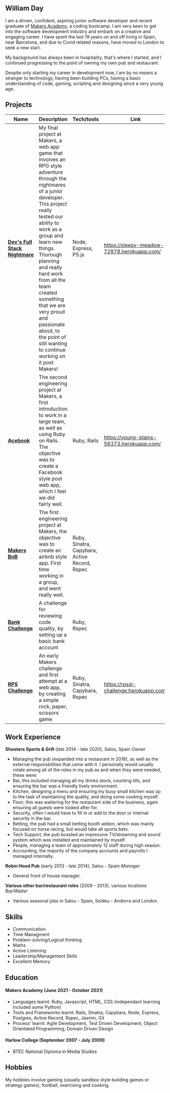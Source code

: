## William Day

I am a driven, confident, aspiring junior software developer and recent graduate of [Makers Academy](https://makers.tech/), a coding bootcamp. I am very keen to get into the software development industry and embark on a creative and engaging career. I have spent the last 19 years on and off living in Spain, near Barcelona, and due to Covid related reasons, have moved to London to seek a new start.

My background has always been in hospitality, that's where I started, and I continued progressing to the point of owning my own pub and restaurant.

Despite only starting my career in development now, I am by no means a stranger to technology, having been building PCs, having a basic understanding of code, gaming, scripting and designing since a very young age.

## Projects

| Name                         | Description       | Tech/tools        | Link         |             
| ---------------------------- | ----------------- | ----------------- | ------------ |
| **[Dev's Full Stack Nightmare](https://github.com/Willinlondon/the-game)** | My final project at Makers, a web app game that involves an RPG style adventure through the nightmares of a junior developer. This project really tested our ability to work as a group and learn new things. Thorough planning and really hard work from all the team created something that we are very proud and passionate about, to the point of still wanting to continue working on it post Makers! | Node, Express, P5.js | https://sleepy-meadow-72878.herokuapp.com/ |
| **[Acebook](https://github.com/Willinlondon/acebook-rails-template-simple)** | The second engineering project at Makers, a first introduction to work in a large team, as well as using Ruby on Rails. The objective was to create a Facebook style post web app, which I feel we did fairly well. | Ruby, Rails | https://young-plains-56373.herokuapp.com/ |
| **[Makers BnB](https://github.com/Willinlondon/mk_bnb)** | The first engineering project at Makers, the objective was to create an airbnb style app. First time working in a group, and went really well. | Ruby, Sinatra, Capybara, Active Record, Rspec | |
| **[Bank Challenge](https://github.com/Willinlondon/bank)** | A challenge for reviewing code quality, by setting up a basic bank account | Ruby, Rspec | |
| **[RPS Challenge](https://github.com/Willinlondon/rps-challenge)** | An early Makers challenge and first attempt at a web app, by creating a simple rock, paper, scissors game | Ruby, Sinatra, Capybara, Rspec | https://rpssl-challenge.herokuapp.com/ |

## Work Experience

**Shooters Sports & Grill** (late 2014 - late 2020), Salou, Spain 
_Owner_

- Managing the pub (expanded into a restaurant in 2018), as well as the external responsbilities that came with it. I personally would usually rotate among all of the roles in my pub as and when they were needed, these were: 
- Bar, this included managing all my drinks stock, counting tills, and ensuring the bar was a friendly lively environment.
- Kitchen, designing a menu and ensuring my busy small kitchen was up to the task of maintaining the quality, and doing some cooking myself.
- Floor, this was waitering for the restaurant side of the business, again ensuring all guests were looked after for.
- Security, often I would have to fill in or add to the door or internal security in the bar.
- Betting, the pub had a small betting booth addon, which was mainly focused on horse racing, but would take all sports bets.
- Tech Support, the pub boasted an impressive TV/streaming and sound system which was installed and maintained by myself.
- People, managing a team of approximately 12 staff during high season.
- Accounting, the majority of the company accounts and payrolls I managed internally.

**Robin Hood Pub** (early 2013 - late 2014), Salou - Spain 
_Manager_

- General front of house manager.

**Various other bar/restaurant roles** (2009 - 2013), various locations 
_Bar/Waiter_

- Various seasonal jobs in Salou - Spain, Soldeu - Andorra and London.

## Skills

- Communication
- Time Managment
- Problem-solving/Logical thinking
- Maths
- Active Listening
- Leadership/Management Skills
- Excellent Memory

## Education

#### Makers Academy (June 2021 - October 2021)
- Languages learnt: Ruby, Javascript, HTML, CSS (independant learning included _some_ Python)
- Tools and Frameworks learnt: Rails, Sinatra, Capybara, Node, Express, Postgres, Active Record, Rspec, Jasmin, Git
- Process' learnt: Agile Development, Test Driven Development, Object Orientated Programming, Domain Driven Design

#### Harlow College (September 2007 - July 2009)

- BTEC National Diploma in Media Studies

## Hobbies

My hobbies involve gaming (usually sandbox style building games or strategy games), football, exercising and cooking.
